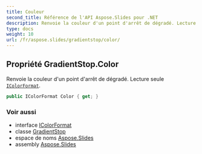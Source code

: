 ```yaml
---
title: Couleur
second_title: Référence de l'API Aspose.Slides pour .NET
description: Renvoie la couleur d'un point d'arrêt de dégradé. Lecture seule IColorFormataspose.slides/icolorformat.
type: docs
weight: 10
url: /fr/aspose.slides/gradientstop/color/
---
```


## Propriété GradientStop.Color

Renvoie la couleur d'un point d'arrêt de dégradé. Lecture seule [`IColorFormat`](../../icolorformat).

```csharp
public IColorFormat Color { get; }
```

### Voir aussi

* interface [IColorFormat](../../icolorformat)
* classe [GradientStop](../../gradientstop)
* espace de noms [Aspose.Slides](../../gradientstop)
* assembly [Aspose.Slides](../../../)

<!-- NE PAS MODIFIER : généré par xmldocmd pour Aspose.Slides.dll -->